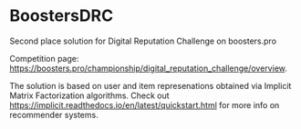 # BoostersDRC
Second place solution for Digital Reputation Challenge on boosters.pro


Competition page: https://boosters.pro/championship/digital_reputation_challenge/overview.

The solution is based on user and item represenations obtained via Implicit Matrix Factorization algorithms. Check out https://implicit.readthedocs.io/en/latest/quickstart.html for more info on recommender systems.
